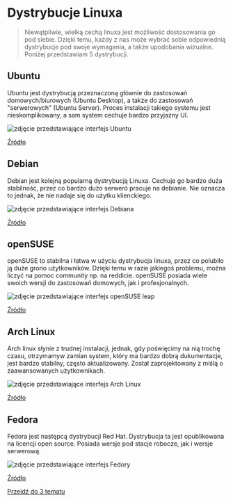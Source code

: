# Dystrybucje Linuxa

> Niewątpliwie, wielką cechą linuxa jest możliwość dostosowania go pod siebie. Dzięki temu, każdy z nas może wybrać sobie odpowiednią dystrybucje pod swoje wymagania, a także upodobania wizualne. Poniżej przedstawiam 5 dystrybucji.

## Ubuntu

Ubuntu jest dystrybucją przeznaczoną głównie do zastosowań domowych/biurowych (Ubuntu Desktop), a także do zastosowań "serwerowych" (Ubuntu Server). Proces instalacji takiego systemu jest nieskomplikowany, a sam system cechuje bardzo przyjazny UI.

![zdjęcie przedstawiające interfejs Ubuntu](https://1.bp.blogspot.com/-nCwrlhVhIXE/Xom-m4DIksI/AAAAAAACcJE/AgMBQwpxRYwxZVguxi6J3ZAarWUS1qoxwCLcBGAsYHQ/s1600/ubuntu-20-04.png)

[Źródło](http://www.ubucentrum.net)


## Debian

Debian jest kolejną popularną dystrybucją Linuxa. Cechuje go bardzo duża stabilność, przez co bardzo dużo serweró pracuje na debianie. Nie oznacza to jednak, że nie nadaje się do użytku klienckiego.

![zdjęcie przedstawiające interfejs Debiana](https://newsblog.pl/wp-content/uploads/2021/02/Jak-zaktualizowac-Debian-Linux-do-nowej-wersji.png)

[Źródło](https://newsblog.pl)

## openSUSE

openSUSE to stabilna i łatwa w użyciu dystrybucja linuxa, przez co polubiło ją duże grono użytkowników. Dzięki temu w razie jakiegoś problemu, można liczyć na pomoc community np. na reddicie. openSUSE posiada wiele swoich wersji do zastosowań domowych, jak i profesjonalnych. 

![zdjęcie przedstawiające interfejs openSUSE leap](https://www.tecmint.com/wp-content/uploads/2019/04/opensuse-leap-desktop.png)

[Źródło](https://www.tecmint.com)

## Arch Linux

Arch linux słynie z trudnej instalacji, jednak, gdy poświęcimy na nią trochę czasu, otrzymamyw zamian system, który ma bardzo dobrą dukumentacje, jest bardzo stabilny, często aktualizowany. Został zaprojektowany z miślą o zaawansowanych użytkownikach.

![zdjęcie przedstawiające interfejs Arch Linux](https://upload.wikimedia.org/wikipedia/commons/thumb/3/35/Arch-linux-przemek.png/1200px-Arch-linux-przemek.png)

[Źródło](https://pl.wikipedia.org)

## Fedora

Fedora jest następcą dystrybucji Red Hat. Dystrybucja ta jest opublikowana na licencji open source. Posiada wersje pod stacje robocze, jak i wersje serwerową.

![zdjęcie przedstawiające interfejs Fedory](https://ocdn.eu/pulscms-transforms/1/9Npk9kpTURBXy83NWJlNDA0YzhlNmIzNDU2NzcwNzQzMjNkNjg4YjBkMi5qcGeSlQLNAxQAwsOVAgDNAvjCw4GhMAU)

[Źródło](https://www.komputerswiat.pl)

[Przejdź do 3 tematu](/content/r1/t3)